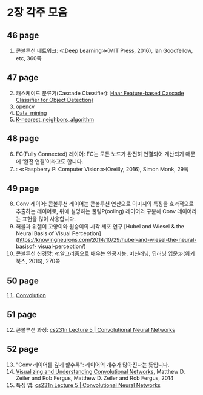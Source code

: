 # 2장 각주 모음
## 46 page
  1. 콘볼루션 네트워크: ≪Deep Learning≫(MIT Press, 2016), Ian Goodfellow, etc, 360쪽

## 47 page
  2. 캐스케이드 분류기(Cascade Classifier): [Haar Feature-based Cascade Classifier for Object Detection⟩](https://docs.opencv.org/2.4/modules/objdetect/doc/cascade_classification.html)
  3. [opencv](https://opencv.org/)
  4. [Data_mining](https://en.wikipedia.org/wiki/Data_mining)
  5. [K-nearest_neighbors_algorithm](https://en.wikipedia.org/wiki/K-nearest_neighbors_algorithm)

## 48 page
  6. FC(Fully Connected) 레이어: FC는 모든 노드가 완전히 연결되어 계산되기 때문에 ‘완전 연결’이라고도 합니다.
  7. : ≪Raspberry Pi Computer Vision≫(Oreilly, 2016), Simon Monk, 29쪽

## 49 page
  8. Conv 레이어: 콘볼루션 레이어는 콘볼루션 연산으로 이미지의 특징을 효과적으로 추출하는 레이어로, 뒤에 설명하는 풀링P(ooling) 레이어와 구분해 Conv 레이어라는 표현을 많이 사용합니다.
  9. 허블과 위젤이 고양이와 원숭이의 시각 세포 연구 [Hubel and Wiesel & the Neural Basis of Visual Perception](https://knowingneurons.com/2014/10/29/hubel-and-wiesel-the-neural-basisof-
visual-perception/)
  10. 콘볼루션 신경망: ≪알고리즘으로 배우는 인공지능, 머신러닝, 딥러닝 입문≫(위키북스, 2016), 270쪽

## 50 page
  11. [Convolution](https://homepages.inf.ed.ac.uk/rbf/HIPR2/convolve.htm)

## 51 page
  12. 콘볼루션 과정: [cs231n Lecture 5 | Convolutional Neural Networks](https://youtu.be/bNb2fEVKeEo)

## 52 page
  13. "Conv 레이어를 깊게 할수록": 레이어의 개수가 많아진다는 뜻입니다.
  14. [Visualizing and Understanding Convolutional Networks](https://cs.nyu.edu/~fergus/papers/zeilerECCV2014.pdf), Matthew D. Zeiler and Rob Fergus, Matthew D. Zeiler and Rob Fergus, 2014
  15. 특징 맵: [cs231n Lecture 5 | Convolutional Neural Networks](https://youtu.be/bNb2fEVKeEo)
